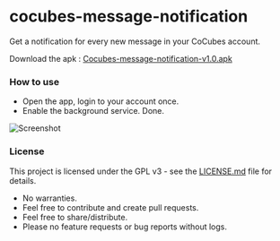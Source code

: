 # cocubes-message-notification

 Get a notification for every new message in your CoCubes account.

 Download the apk : [Cocubes-message-notification-v1.0.apk](https://github.com/balamurugan15/cocubes-message-notification/raw/master/app/Cocubes-message-notification-v1.0.apk)

### How to use
 * Open the app, login to your account once.
 * Enable the background service. Done.

 ![Screenshot](https://image.ibb.co/c1h9Pa/Screenshot_20170708_041602.jpg)
 

### License

This project is licensed under the GPL v3 - see the [LICENSE.md](LICENSE.md) file for details.




 * No warranties.
 * Feel free to contribute and create pull requests.
 * Feel free to share/distribute.
 * Please no feature requests or bug reports without logs.